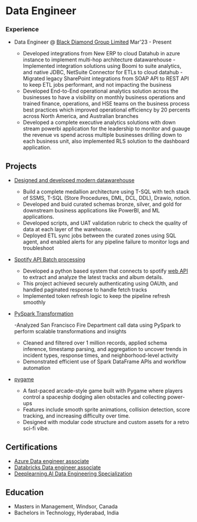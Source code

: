 # Data Engineer

### Experience
- Data Engineer @ [Black Diamond Group Limited](https://www.blackdiamondgroup.com/)                 Mar'23 - Present

    - Developed integrations from New ERP to cloud Datahub in azure instance to implement multi-hop architecture datawarehouse
    -Implemented integration solutions using Boomi to suite analytics, and native JDBC, NetSuite Connector for ETLs to cloud datahub
    -Migrated legacy SharePoint integrations from SOAP API to REST API to keep ETL jobs performant, and not impacting the business
    - Developed End-to-End operational analytics solution across the businesses to have a visibility on monthly business operations and trained finance, operations, and HSE teams on the business process best practices which improved operational efficiency by 20 percents across North America, and Australian branches
    - Developed a complete executive analytics solutions with down stream powerbi application for the leadership to monitor and guauge the revenue vs spend across multiple businesses drilling down to each business unit, also implemented RLS solution to the dashboard application. 

## Projects
- [Designed and developed modern datawarehouse](https://github.com/Abhishekpamulapati/sql-data-warehouse-project)

    - Build a complete medallion architecture using T-SQL with tech stack of SSMS, T-SQL (Store Procedures, DML, DCL, DDL), Drawio, notion.
    - Developed and buid curated schemas bronze, silver, and gold for downstream business applications like PowerBI, and ML applications.
    - Developed scripts, and UAT validation rubric to check the quality of data at each layer of the warehouse.
    - Deployed ETL sync jobs between the curated zones using SQL agent, and enabled alerts for any pipeline failure to monitor logs and troubleshoot
- [Spotify API Batch processing](https://github.com/Abhishekpamulapati/Spotify-API-Batch-Processing)

    - Developed a python based system that connects to spotify [web API](https://developer.spotify.com/documentation/web-api) to extract and analyze the latest tracks and album details.
    - This project achieved securely authenticating using OAUth, and handled paginated response to handle fetch tracks
    - Implemented token refresh logic to keep the pipeline refresh smoothly

- [PySpark Transformation](https://github.com/Abhishekpamulapati/PortfolioProjects)

  -Analyzed San Francisco Fire Department call data using PySpark to perform scalable transformations and insights
  - Cleaned and filtered over 1 million records, applied schema inference, timestamp parsing, and aggregation to uncover trends in incident types, response times, and neighborhood-level activity
  - Demonstrated efficient use of Spark DataFrame APIs and workflow automation
- [pygame](https://github.com/Abhishekpamulapati/Pygame)

  - A fast-paced arcade-style game built with Pygame where players control a spaceship dodging alien obstacles and collecting power-ups
  - Features include smooth sprite animations, collision detection, score tracking, and increasing difficulty over time.
  - Designed with modular code structure and custom assets for a retro sci-fi vibe.

## Certifications
- [Azure Data engineer associate](https://learn.microsoft.com/api/credentials/share/en-us/AbhishekPamulapati-2015/908E5F1BFC8F239C?sharingId)
- [Databricks Data engineer associate](https://credentials.databricks.com/ed35a0f0-3ede-4c26-b0be-86d4bcb2966)
- [Deeplearning.AI Data Engineering Specialization](https://coursera.org/share/e72782d21dc80db174e37ced3a396ff2)
## Education
- Masters in Management, Windsor, Canada 
- Bachelors in Technology, Hyderabad, India
